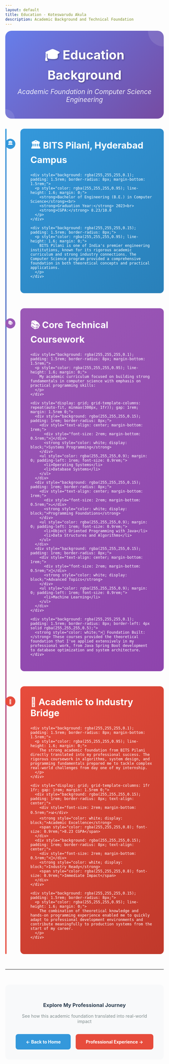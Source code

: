 ```yaml
---
layout: default
title: Education - Koteswarudu Akula
description: Academic Background and Technical Foundation
---
```


<div style="background: linear-gradient(135deg, #667eea 0%, #764ba2 100%); padding: 3rem 2rem; border-radius: 20px; margin-bottom: 2rem; color: white; text-align: center; position: relative; overflow: hidden;">
  <div style="position: absolute; top: -50px; right: -50px; width: 100px; height: 100px; background: rgba(255,255,255,0.1); border-radius: 50%;"></div>
  <div style="position: absolute; bottom: -30px; left: -30px; width: 60px; height: 60px; background: rgba(255,255,255,0.1); border-radius: 50%;"></div>
  
  <h1 style="color: white; margin: 0; font-size: 2.5rem; text-shadow: 2px 2px 4px rgba(0,0,0,0.3);">
    🎓 Education Background
  </h1>
  <p style="font-size: 1.3rem; margin: 1rem 0 0 0; color: rgba(255,255,255,0.9); font-style: italic;">
    Academic Foundation in Computer Science Engineering
  </p>
</div>

<div style="position: relative; margin-left: 3rem;">
  <div style="position: absolute; left: -3rem; top: 0; bottom: 0; width: 4px; background: linear-gradient(to bottom, #3498db, #9b59b6, #e74c3c); border-radius: 2px;"></div>

  <div style="background: linear-gradient(135deg, #3498db 0%, #2980b9 100%); padding: 2rem; border-radius: 12px; margin-bottom: 3rem; color: white; position: relative;">
    <div style="position: absolute; left: -3rem; top: 2rem; width: 2rem; height: 2rem; background: #3498db; border-radius: 50%; display: flex; align-items: center; justify-content: center;">
      <span style="color: white; font-weight: bold;">🏛️</span>
    </div>
    <h2 style="color: white; margin-top: 0; font-size: 1.8rem;">🏛️ BITS Pilani, Hyderabad Campus</h2>
    
    <div style="background: rgba(255,255,255,0.1); padding: 1.5rem; border-radius: 8px; margin-bottom: 1.5rem;">
      <p style="color: rgba(255,255,255,0.95); line-height: 1.6; margin: 0;">
        <strong>Bachelor of Engineering (B.E.) in Computer Science</strong><br>
        <strong>Graduation Year:</strong> 2023<br>
        <strong>CGPA:</strong> 8.23/10.0
      </p>
    </div>

    <div style="background: rgba(255,255,255,0.15); padding: 1.5rem; border-radius: 8px;">
      <p style="color: rgba(255,255,255,0.95); line-height: 1.6; margin: 0;">
        BITS Pilani is one of India's premier engineering institutions, known for its rigorous academic curriculum and strong industry connections. The Computer Science program provided a comprehensive foundation in both theoretical concepts and practical applications.
      </p>
    </div>
  </div>

  <div style="background: linear-gradient(135deg, #9b59b6 0%, #8e44ad 100%); padding: 2rem; border-radius: 12px; margin-bottom: 3rem; color: white; position: relative;">
    <div style="position: absolute; left: -3rem; top: 2rem; width: 2rem; height: 2rem; background: #9b59b6; border-radius: 50%; display: flex; align-items: center; justify-content: center;">
      <span style="color: white; font-weight: bold;">📚</span>
    </div>
    <h2 style="color: white; margin-top: 0; font-size: 1.8rem;">📚 Core Technical Coursework</h2>
    
    <div style="background: rgba(255,255,255,0.1); padding: 1.5rem; border-radius: 8px; margin-bottom: 1.5rem;">
      <p style="color: rgba(255,255,255,0.95); line-height: 1.6; margin: 0;">
        My academic curriculum focused on building strong fundamentals in computer science with emphasis on practical programming skills:
      </p>
    </div>

    <div style="display: grid; grid-template-columns: repeat(auto-fit, minmax(300px, 1fr)); gap: 1rem; margin: 1.5rem 0;">
      <div style="background: rgba(255,255,255,0.15); padding: 1rem; border-radius: 8px;">
        <div style="text-align: center; margin-bottom: 1rem;">
          <div style="font-size: 2rem; margin-bottom: 0.5rem;">💾</div>
          <strong style="color: white; display: block;">Systems Programming</strong>
        </div>
        <ul style="color: rgba(255,255,255,0.9); margin: 0; padding-left: 1rem; font-size: 0.9rem;">
          <li>Operating Systems</li>
          <li>Database Systems</li>
        </ul>
      </div>
      <div style="background: rgba(255,255,255,0.15); padding: 1rem; border-radius: 8px;">
        <div style="text-align: center; margin-bottom: 1rem;">
          <div style="font-size: 2rem; margin-bottom: 0.5rem;">☕</div>
          <strong style="color: white; display: block;">Programming Foundations</strong>
        </div>
        <ul style="color: rgba(255,255,255,0.9); margin: 0; padding-left: 1rem; font-size: 0.9rem;">
          <li>Object Oriented Programming with Java</li>
          <li>Data Structures and Algorithms</li>
        </ul>
      </div>
      <div style="background: rgba(255,255,255,0.15); padding: 1rem; border-radius: 8px;">
        <div style="text-align: center; margin-bottom: 1rem;">
          <div style="font-size: 2rem; margin-bottom: 0.5rem;">🤖</div>
          <strong style="color: white; display: block;">Advanced Topics</strong>
        </div>
        <ul style="color: rgba(255,255,255,0.9); margin: 0; padding-left: 1rem; font-size: 0.9rem;">
          <li>Machine Learning</li>
        </ul>
      </div>
    </div>

    <div style="background: rgba(255,255,255,0.1); padding: 1.5rem; border-radius: 8px; border-left: 4px solid rgba(255,255,255,0.5);">
      <strong style="color: white;">🎯 Foundation Built:</strong> These courses provided the theoretical foundation that I've applied extensively in my professional work, from Java Spring Boot development to database optimization and system architecture.
    </div>
  </div>

  <div style="background: linear-gradient(135deg, #e74c3c 0%, #c0392b 100%); padding: 2rem; border-radius: 12px; margin-bottom: 3rem; color: white; position: relative;">
    <div style="position: absolute; left: -3rem; top: 2rem; width: 2rem; height: 2rem; background: #e74c3c; border-radius: 50%; display: flex; align-items: center; justify-content: center;">
      <span style="color: white; font-weight: bold;">🌉</span>
    </div>
    <h2 style="color: white; margin-top: 0; font-size: 1.8rem;">🌉 Academic to Industry Bridge</h2>
    
    <div style="background: rgba(255,255,255,0.1); padding: 1.5rem; border-radius: 8px; margin-bottom: 1.5rem;">
      <p style="color: rgba(255,255,255,0.95); line-height: 1.6; margin: 0;">
        The strong academic foundation from BITS Pilani directly translated into my professional success. The rigorous coursework in algorithms, system design, and programming fundamentals prepared me to tackle complex real-world challenges from day one of my internship.
      </p>
    </div>

    <div style="display: grid; grid-template-columns: 1fr 1fr; gap: 1rem; margin: 1.5rem 0;">
      <div style="background: rgba(255,255,255,0.15); padding: 1rem; border-radius: 8px; text-align: center;">
        <div style="font-size: 2rem; margin-bottom: 0.5rem;">📊</div>
        <strong style="color: white; display: block;">Academic Excellence</strong>
        <span style="color: rgba(255,255,255,0.8); font-size: 0.9rem;">8.23 CGPA</span>
      </div>
      <div style="background: rgba(255,255,255,0.15); padding: 1rem; border-radius: 8px; text-align: center;">
        <div style="font-size: 2rem; margin-bottom: 0.5rem;">🚀</div>
        <strong style="color: white; display: block;">Industry Ready</strong>
        <span style="color: rgba(255,255,255,0.8); font-size: 0.9rem;">Immediate Impact</span>
      </div>
    </div>

    <div style="background: rgba(255,255,255,0.15); padding: 1.5rem; border-radius: 8px;">
      <p style="color: rgba(255,255,255,0.95); line-height: 1.6; margin: 0;">
        The combination of theoretical knowledge and hands-on programming experience enabled me to quickly adapt to professional development environments and contribute meaningfully to production systems from the start of my career.
      </p>
    </div>
  </div>

</div>

---

<div style="text-align: center; margin: 3rem 0; padding: 2rem; background: #f8f9fa; border-radius: 12px;">
  <h3 style="color: #2c3e50; margin-bottom: 1rem;">Explore My Professional Journey</h3>
  <p style="color: #7f8c8d; margin-bottom: 2rem;">See how this academic foundation translated into real-world impact</p>
  
  <div style="display: flex; gap: 1rem; justify-content: center; flex-wrap: wrap;">
    <a href="index.html" style="background: #3498db; color: white; padding: 1rem 2rem; border-radius: 8px; text-decoration: none; font-weight: bold;">
      ← Back to Home
    </a>
    <a href="Experience/lemnisk_overview.html" style="background: #e74c3c; color: white; padding: 1rem 2rem; border-radius: 8px; text-decoration: none; font-weight: bold;">
      Professional Experience →
    </a>
  </div>
</div>
